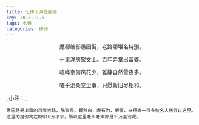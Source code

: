 ```yaml
---
title: 七律上海愚园路
key: 2018.11.5
tags: 七律
categories: 律诗
---
```


<p align="center">魔都缩影愚园街，老路哪堪名特别。
</p>
<p align="center">十里洋房聚文士。百年弄堂出富婆。
</p>
<p align="center">喧哗奈何风花少，雅静自然雪夜多。
</p>
<p align="center">嗟乎沧桑变尘事，只愿新旧尽相和。
</p>
_小注：_

```
愚园路是上海的百年老路，陈独秀，瞿秋白，康有为，傅雷，白杨等一百多位名人居住过这里。
这里的房价均在8到10万平米，所以这里老头老太都是千万富翁呢。
```